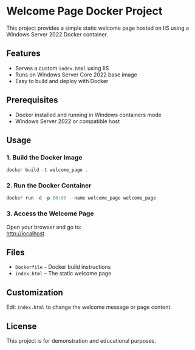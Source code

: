 # Welcome Page Docker Project

This project provides a simple static welcome page hosted on IIS using a Windows Server 2022 Docker container.

## Features

- Serves a custom `index.html` using IIS
- Runs on Windows Server Core 2022 base image
- Easy to build and deploy with Docker

## Prerequisites

- Docker installed and running in Windows containers mode
- Windows Server 2022 or compatible host

## Usage

### 1. Build the Docker Image

```powershell
docker build -t welcome_page .
```

### 2. Run the Docker Container

```powershell
docker run -d -p 80:80 --name welcome_page welcome_page
```

### 3. Access the Welcome Page

Open your browser and go to:  
[http://localhost](http://localhost)

## Files

- `Dockerfile` – Docker build instructions
- `index.html` – The static welcome page

## Customization

Edit `index.html` to change the welcome message or page content.

## License

This project is for demonstration and educational purposes.